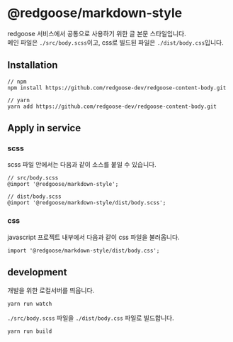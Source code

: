 # @redgoose/markdown-style

redgoose 서비스에서 공통으로 사용하기 위한 글 본문 스타일입니다.  
메인 파일은 `./src/body.scss`이고, css로 빌드된 파일은 `./dist/body.css`입니다.


## Installation

```
// npm
npm install https://github.com/redgoose-dev/redgoose-content-body.git

// yarn
yarn add https://github.com/redgoose-dev/redgoose-content-body.git
```


## Apply in service

### scss

scss 파일 안에서는 다음과 같이 소스를 붙일 수 있습니다.

```
// src/body.scss
@import '@redgoose/markdown-style';

// dist/body.scss
@import '@redgoose/markdown-style/dist/body.scss';
```

### css

javascript 프로젝트 내부에서 다음과 같이 css 파일을 불러옵니다.

```
import '@redgoose/markdown-style/dist/body.css';
```


## development

개발을 위한 로컬서버를 띄웁니다.

```
yarn run watch
```

`./src/body.scss` 파일을 `./dist/body.css` 파일로 빌드합니다.

```
yarn run build
```
